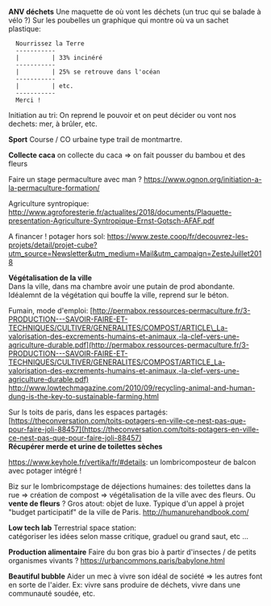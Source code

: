 **ANV déchets**
Une maquette de où vont les déchets (un truc qui se balade à vélo ?)
Sur les poubelles un graphique qui montre où va un sachet plastique:

```
  Nourrissez la Terre
  -----------
  |         | 33% incinéré
  -----------
  |         | 25% se retrouve dans l'océan
  -----------
  |         | etc.
  -----------
  Merci !

```
Initiation au tri:
On reprend le pouvoir et on peut décider ou vont nos dechets: mer, à brûler, etc.

**Sport**
Course / CO urbaine type trail de montmartre. 

**Collecte caca**
on collecte du caca => on fait pousser du bambou et des fleurs

Faire un stage permaculture avec man ? https://www.ognon.org/initiation-a-la-permaculture-formation/

Agriculture syntropique: http://www.agroforesterie.fr/actualites/2018/documents/Plaquette-presentation-Agriculture-Syntropique-Ernst-Gotsch-AFAF.pdf

A financer ! potager hors sol: https://www.zeste.coop/fr/decouvrez-les-projets/detail/projet-cube?utm_source=Newsletter&utm_medium=Mail&utm_campaign=ZesteJuillet2018

**Végétalisation de la ville**  
Dans la ville, dans ma chambre avoir une putain de prod abondante. Idéalemnt de la végétation qui bouffe la ville, reprend sur le béton.

Fumain, mode d'emploi: [http://permabox.ressources-permaculture.fr/3-PRODUCTION---SAVOIR-FAIRE-ET-TECHNIQUES/CULTIVER/GENERALITES/COMPOST/ARTICLE\_La-valorisation-des-excrements-humains-et-animaux,-la-clef-vers-une-agriculture-durable.pdf](http://permabox.ressources-permaculture.fr/3-PRODUCTION---SAVOIR-FAIRE-ET-TECHNIQUES/CULTIVER/GENERALITES/COMPOST/ARTICLE_La-valorisation-des-excrements-humains-et-animaux,-la-clef-vers-une-agriculture-durable.pdf)
http://www.lowtechmagazine.com/2010/09/recycling-animal-and-human-dung-is-the-key-to-sustainable-farming.html

Sur ls toits de paris, dans les espaces partagés: [https://theconversation.com/toits-potagers-en-ville-ce-nest-pas-que-pour-faire-joli-88457](https://theconversation.com/toits-potagers-en-ville-ce-nest-pas-que-pour-faire-joli-88457)  
**Récupérer merde et urine de toilettes sèches**

https://www.keyhole.fr/vertika/fr/#details: un lombricomposteur de balcon avec potager intégré !

Biz sur le lombricompstage de déjections humaines:
des toilettes dans la rue => création de compost => végétalisation de la ville avec des fleurs. Ou **vente de fleurs** ? Gros atout: objet de luxe.
Typique d'un appel à projet "budget participatif" de la ville de Paris.
http://humanurehandbook.com/


**Low tech lab**
Terrestrial space station:  
catégoriser les idées selon masse critique, graduel ou grand saut, etc ...

**Production alimentaire**
Faire du bon gras bio à partir d'insectes / de petits organismes vivants ?
https://urbancommons.paris/babylone.html

**Beautiful bubble**
Aider un mec à vivre son idéal de société => les autres font en sorte de l'aider.
Ex: vivre sans produire de déchets, vivre dans une communauté soudée, etc.



